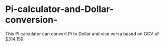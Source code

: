 # Pi-calculator-and-Dollar-conversion-
This Pi calculator can convert Pi to Dollar and vice versa based on GCV of $314,159
